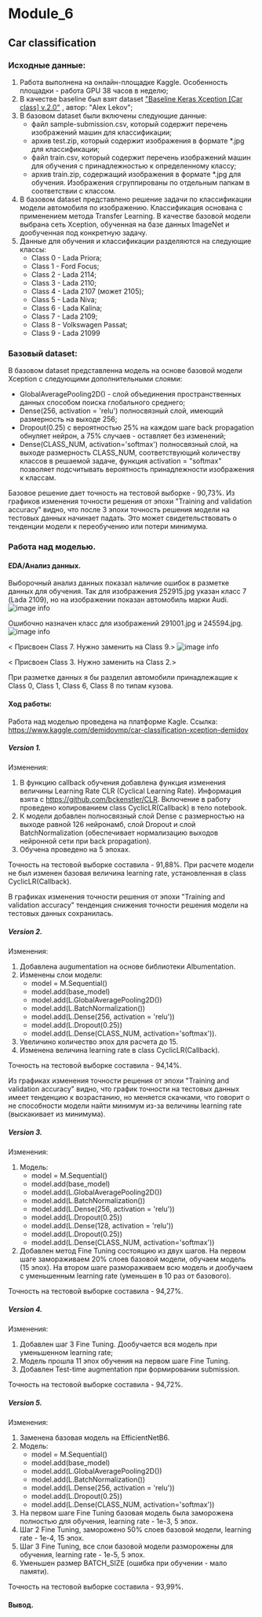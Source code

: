 # Module_6 
## Car classification
### Исходные данные:
1. Работа выполнена на онлайн-площадке Kaggle. Особенность площадки - работа GPU 38 часов в неделю;
2. В качестве baseline был взят dataset ["Baseline Keras Xception [Car class] v.2.0"](https://www.kaggle.com/itslek/baseline-keras-xception-car-class-v2-0) , автор: "Alex Lekov";
3. В базовом dataset были включены следующие данные:
    - файл sample-submission.csv, который содержит перечень изображений машин для классификации;
    - архив test.zip, который содержит изображения в формате *.jpg для классификации;
    - файл train.csv, который содержит перечень изображений машин для обучения с принадлежностью к определенному классу;
    - архив train.zip, содержащий изображения в формате *.jpg для обучения. Изображения сгруппированы по отдельным папкам в соответствии с классом.
4. В базовом dataset представлено решение задачи по классификации модели автомобиля по изображению. Классификация основана с применением метода Transfer Learning. В качестве базовой модели выбрана сеть Xception, обученная на базе данных ImageNet и дообученная под конкретную задачу.
5. Данные для обучения и классификации разделяются на следующие классы:
    - Class 0 - Lada Priora;
    - Class 1 - Ford Focus;
    - Class 2 - Lada 2114;
    - Class 3 - Lada 2110;
    - Class 4 - Lada 2107 (может 2105);
    - Class 5 - Lada Niva;
    - Class 6 - Lada Kalina;
    - Class 7 - Lada 2109;
    - Class 8 - Volkswagen Passat;
    - Class 9 - Lada 21099

### Базовый dataset:
В базовом dataset представленна модель на основе базовой модели Xception с следующими дополнительными слоями:
+ GlobalAveragePooling2D() - слой объединения пространственных данных способом поиска глобального среднего;
+ Dense(256, activation = 'relu') полносвязный слой, имеющий размерность на выходе 256;
+ Dropout(0.25) с вероятностью 25% на каждом шаге back propagation обнуляет нейрон, а 75% случаев - оставляет без изменений;
+ Dense(CLASS_NUM, activation='softmax') полносвязный слой, на выходе размерность CLASS_NUM, соответствующий количеству классов в решаемой задаче, функция activation = "softmax" позволяет подсчитывать вероятность принадлежности изображения к классам.

Базовое решение дает точность на тестовой выборке - 90,73%.
Из графиков изменения точности решения от эпохи "Training and validation accuracy" видно, что после 3 эпохи точность решения модели на тестовых данных начинает падать. Это может свидетельствовать о тенденции модели к переобучению или потери минимума.
### Работа над моделью.
#### EDA/Анализ данных.
Выборочный анализ данных показал наличие ошибок в разметке данных для обучения. Так для изображения 252915.jpg  указан класс 7 (Lada 2109), но на изображении показан автомобиль марки Audi. 
![image info](./Images/252915.jpg)

Ошибочно назначен класс для изображений 291001.jpg и 245594.jpg. 
![image info](./Images/291001.jpg)

< Присвоен Class 7. Нужно заменить на Class 9.>
![image info](./Images/291001.jpg)

< Присвоен Class 3. Нужно заменить на Class 2.>

При разметке данных я бы разделил автомобили принадлежащие к Class 0, Class 1, Class 6, Class 8 по типам кузова.
#### Ход работы:
Работа над моделью проведена на платформе Kagle. Ссылка: https://www.kaggle.com/demidovmp/car-classification-xception-demidov

##### Version 1.
Изменения:
1. В функцию callback обучения добавлена функция изменения величины Learning Rate CLR (Cyclical Learning Rate). Информация взята с https://github.com/bckenstler/CLR. Включение в работу проведено копированием class CyclicLR(Callback) в тело notebook.
2. К модели добавлен полносвязный слой Dense с размерностью на выходе равной 126 нейронамб, слой Dropout и слой BatchNormalization (обеспечивает нормализацию выходов нейронной сети при back propagation).
3. Обучена проведено на 5 эпохах.

Точность на тестовой выборке составила - 91,88%.
При расчете модели не был изменен базовая величина learning rate, установленная в class CyclicLR(Callback).

В графиках изменения точности решения от эпохи "Training and validation accuracy" тенденция снижения точности решения модели на тестовых данных сохранилась.

##### Version 2.
Изменения:
1. Добавлена augumentation на основе библиотеки Albumentation.
2. Изменены слои модели:
    - model = M.Sequential()
    - model.add(base_model)
    - model.add(L.GlobalAveragePooling2D())
    - model.add(L.BatchNormalization())
    - model.add(L.Dense(256, activation = 'relu'))
    - model.add(L.Dropout(0.25))
    - model.add(L.Dense(CLASS_NUM, activation='softmax')).
3. Увеличино количество эпох для расчета до 15.
4. Изменена величина learning rate в class CyclicLR(Callback).

Точность на тестовой выборке составила - 94,14%.


Из графиках изменения точности решения от эпохи "Training and validation accuracy" видно, что график точности на тестовых данных имеет тенденцию к возрастанию, но меняется скачками, что говорит о не способности модели найти минимум из-за величины learning rate (выскакивает из минимума).

##### Version 3.
Изменения:
1. Модель:
    - model = M.Sequential()
    - model.add(base_model)
    - model.add(L.GlobalAveragePooling2D())
    - model.add(L.BatchNormalization())
    - model.add(L.Dense(256, activation = 'relu'))
    - model.add(L.Dropout(0.25))
    - model.add(L.Dense(128, activation = 'relu'))
    - model.add(L.Dropout(0.25))
    - model.add(L.Dense(CLASS_NUM, activation='softmax'))
2. Добавлен метод Fine Tuning состоящию из двух шагов. На первом шаге замораживаем 20% слоев базовой модели, обучаем модель (15 эпох). На втором шаге размораживаем всю модель и дообучаем с уменьшенным learning rate (уменьшен в 10 раз от базового).

Точность на тестовой выборке составила - 94,27%.

##### Version 4.
Изменения:
1. Добавлен шаг 3 Fine Tuning. Дообучается вся модель при уменьшенном learning rate;
2. Модель прошла 11 эпох обучения на первом шаге Fine Tuning.
3. Добавлен Test-time augmentation при формировании submission.

Точность на тестовой выборке составила - 94,72%.

##### Version 5.
Изменения:
1. Заменена базовая модель на EfficientNetB6.
2. Модель:
    - model = M.Sequential()
    - model.add(base_model)
    - model.add(L.GlobalAveragePooling2D())
    - model.add(L.BatchNormalization())
    - model.add(L.Dense(256, activation = 'relu'))
    - model.add(L.Dropout(0.25))
    - model.add(L.Dense(CLASS_NUM, activation='softmax'))
3. На первом шаге Fine Tuning базовая модель была заморожена полностью для обучения, learning rate - 1e-3, 5 эпох.
4. Шаг 2 Fine Tuning, заморожено 50% слоев базовой модели, learning rate - 1e-4, 15 эпох.
5. Шаг 3 Fine Tuning, все слои базовой модели разморожены для обучения, learning rate - 1e-5, 5 эпох.
6. Уменьшен размер BATCH_SIZE (ошибка при обучении - мало памяти). 

Точность на тестовой выборке составила - 93,99%.


#### Вывод.
